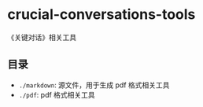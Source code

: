 # crucial-conversations-tools

《关键对话》相关工具

## 目录

-   `./markdown`: 源文件，用于生成 pdf 格式相关工具
-   `./pdf`: pdf 格式相关工具
